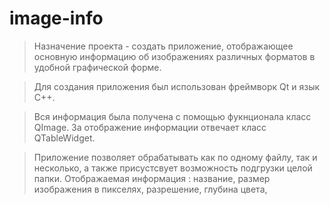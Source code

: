 # image-info
> Назначение проекта - создать приложение, отображающее основную информацию об изображениях различных форматов в удобной графической форме.

> Для создания приложения был использован фреймворк Qt и язык C++.

> Вся информация была получена с помощью фукнционала класс QImage. За отображение информации отвечает класс QTableWidget.

> Приложение позволяет обрабатывать как по одному файлу, так и несколько, а также присустсвует возможность подгрузки целой папки. Отображаемая информация : название, размер изображения в пикселях, разрешение, глубина цвета, 
